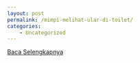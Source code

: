 ```yaml
---
layout: post
permalink: /mimpi-melihat-ular-di-toilet/
categories:
    - Uncategorized
---
```


[Baca Selengkapnya](/01)
